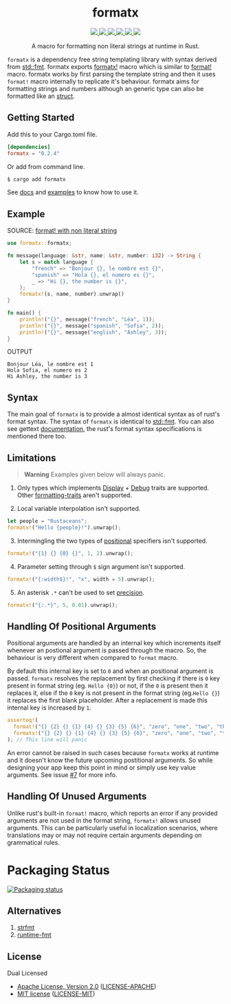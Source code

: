 <h1 align="center">formatx</h1>

<p align="center">
  <a href="https://crates.io/crates/formatx">
    <img src="https://img.shields.io/crates/d/formatx?style=flat-square">
  </a>
  <a href="https://crates.io/crates/formatx">
    <img src="https://img.shields.io/crates/v/formatx?style=flat-square">
  </a>
  <a href="https://github.com/clitic/formatx">
    <img src="https://img.shields.io/github/actions/workflow/status/clitic/formatx/ci.yml?logo=github&style=flat-square">
  </a>
  <a href="https://docs.rs/formatx/latest/formatx">
    <img src="https://img.shields.io/docsrs/formatx?logo=docsdotrs&style=flat-square">
  </a>
  <a href="https://github.com/clitic/formatx#license">
    <img src="https://img.shields.io/crates/l/formatx?style=flat-square">
  </a>
  <a href="https://github.com/clitic/formatx">
    <img src="https://img.shields.io/github/repo-size/clitic/formatx?style=flat-square">
  </a>
</p>

<p align="center">A macro for formatting non literal strings at runtime in Rust.</p>

`formatx` is a dependency free string templating library with syntax derived from [std::fmt](https://doc.rust-lang.org/std/fmt/#syntax). formatx exports [formatx!](https://docs.rs/formatx/latest/formatx/macro.formatx.html) macro which is similar to [format!](https://doc.rust-lang.org/std/macro.format.html) macro. formatx works by first parsing the template string and then it uses `format!` macro internally to replicate it's behaviour. formatx aims for formatting strings and numbers although an generic type can also be formatted like an [struct](https://github.com/clitic/formatx/blob/main/examples/struct.rs).

## Getting Started

Add this to your Cargo.toml file.

```toml
[dependencies]
formatx = "0.2.4"
```

Or add from command line.

```bash
$ cargo add formatx
```

See [docs](https://docs.rs/formatx/latest/formatx) and [examples](https://github.com/clitic/formatx.rs/tree/main/examples) to 
know how to use it.

## Example

SOURCE: [format! with non literal string](https://users.rust-lang.org/t/format-with-non-literal-string/2057)

```rust
use formatx::formatx;

fn message(language: &str, name: &str, number: i32) -> String {
    let s = match language {
        "french" => "Bonjour {}, le nombre est {}",
        "spanish" => "Hola {}, el numero es {}",
        _ => "Hi {}, the number is {}",
    };
    formatx!(s, name, number).unwrap()
}

fn main() {
    println!("{}", message("french", "Léa", 1));
    println!("{}", message("spanish", "Sofia", 2));
    println!("{}", message("english", "Ashley", 3));
}
```

OUTPUT

```
Bonjour Léa, le nombre est 1
Hola Sofia, el numero es 2
Hi Ashley, the number is 3
```

## Syntax

The main goal of `formatx` is to provide a almost identical syntax as of rust's format syntax. The syntax of `formatx` is identical to [std::fmt](https://doc.rust-lang.org/std/fmt/#syntax). You can also see gettext [documentation](https://www.gnu.org/software/gettext/manual/html_node/rust_002dformat.html), the rust's format syntax specifications is mentioned there too.

## Limitations

> **Warning**
> Examples given below will always panic.

1. Only types which implements [Display](https://doc.rust-lang.org/std/fmt/trait.Display.html) + [Debug](https://doc.rust-lang.org/std/fmt/trait.Debug.html) traits are supported. Other [formatting-traits](https://doc.rust-lang.org/std/fmt/#formatting-traits) aren't supported.

2. Local variable interpolation isn't supported.

```rust
let people = "Rustaceans";
formatx!("Hello {people}!").unwrap();
```

3. Intermingling the two types of [positional](https://doc.rust-lang.org/std/fmt/#positional-parameters) specifiers isn't supported.

```rust
formatx!("{1} {} {0} {}", 1, 2).unwrap();
```

4. Parameter setting through `$` sign argument isn't supported.

```rust
formatx!("{:width$}!", "x", width = 5).unwrap();
```

5. An asterisk `.*` can't be used to set [precision](https://doc.rust-lang.org/std/fmt/#precision).

```rust
formatx!("{:.*}", 5, 0.01).unwrap();
```

## Handling Of Positional Arguments

Positional arguments are handled by an internal key which increments itself whenever an postional argument is passed through the macro. So, the behaviour is very different when compared to `format` macro.

By default this internal key is set to `0` and when an positional argument is passed. `formatx` resolves the replacement by first checking if there is `0` key present in format string (eg. `Hello {0}`) or not, if the `0` is present then it replaces it, else if the `0` key is not present in the format string (eg.`Hello {}`) it replaces the first blank placeholder. After a replacement is made this internal key is increased by `1`.

```rust
asserteq!(
  format!("{} {2} {} {1} {4} {} {3} {5} {6}", "zero", "one", "two", "three", "four", "five", "six"),
  formatx!("{} {2} {} {1} {4} {} {3} {5} {6}", "zero", "one", "two", "three", "four", "five", "six", "seven", "eight").unwrap() // This line won't panic
); // This line will panic
```

An error cannot be raised in such cases because `formatx` works at runtime and it doesn't know the future upcoming postitional arguments. So while designing your app keep this point in mind or simply use key value arguments. See issue [#7](https://github.com/clitic/formatx/issues/7) for more info.

## Handling Of Unused Arguments

Unlike rust's built-in `format!` macro, which reports an error if any provided arguments are not used in the format string, `formatx!` allows unused arguments. This can be particularly useful in localization scenarios, where translations may or may not require certain arguments depending on grammatical rules.

# Packaging Status

[![Packaging status](https://repology.org/badge/vertical-allrepos/rust%3Aformatx.svg)](https://repology.org/project/rust%3Aformatx/versions)

## Alternatives

1. [strfmt](https://github.com/vitiral/strfmt)
2. [runtime-fmt](https://github.com/SpaceManiac/runtime-fmt)

## License

Dual Licensed

- [Apache License, Version 2.0](https://www.apache.org/licenses/LICENSE-2.0) ([LICENSE-APACHE](LICENSE-APACHE))
- [MIT license](https://opensource.org/licenses/MIT) ([LICENSE-MIT](LICENSE-MIT))

